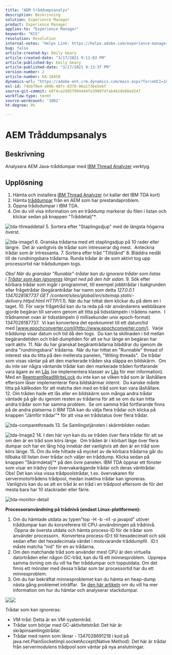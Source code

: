 ```yaml
---
title: "AEM tråddumpsanalys"
description: Beskrivning
solution: Experience Manager
product: Experience Manager
applies-to: "Experience Manager"
keywords: "KCS"
resolution: Resolution
internal-notes: "Helpx Link: https://helpx.adobe.com/experience-manager/kb/thread-dump-analysis.html"
bug: false
article-created-by: Emily Geary
article-created-date: "3/17/2021 9:11:03 PM"
article-published-by: Emily Geary
article-published-date: "3/17/2021 9:13:37 PM"
version-number: 2
article-number: KA-16458
dynamics-url: "https://adobe-ent.crm.dynamics.com/main.aspx?forceUCI=1&pagetype=entityrecord&etn=knowledgearticle&id=e70a8345-6587-eb11-a812-000d3a593216"
exl-id: 74bb70e4-a09b-48fc-8378-96a1736e5ebf
source-git-commit: e8f4ca2dd578944d4fe399074fab461de88ad247
workflow-type: tm+mt
source-wordcount: '1002'
ht-degree: 0%

---
```


# AEM Tråddumpsanalys

## Beskrivning


Analysera AEM Java-tråddumpar med [IBM Thread Analyzer](http://www.ibm.com/developerworks/community/groups/service/html/communityview?communityUuid=2245aa39-fa5c-4475-b891-14c205f7333c) verktyg.


## Upplösning


1. Hämta och installera [IBM Thread Analyzer](https://www.ibm.com/developerworks/community/groups/service/html/communityview?communityUuid=2245aa39-fa5c-4475-b891-14c205f7333c) (vi kallar det IBM TDA kort)
2. Hämta [tråddumpar](https://helpx.adobe.com/experience-manager/kb/TakeThreadDump.html) från en AEM som har prestandaproblem.
3. Öppna trådsdumpar i IBM TDA.
4. Om du vill visa information om en tråddump markerar du filen i listan och klickar sedan på knappen &quot;Tråddetalj&quot;\*.

![tda-threaddetail](https://helpx.adobe.com/content/dam/help/en/experience-manager/kb/thread-dump-analysis/_jcr_content/main-pars/image_1587732783/tda-threaddetail.png "tda-threaddetail")
5. Sortera efter &quot;Staplingsdjup&quot; med de längsta högarna överst.

![tda-image1](https://helpx.adobe.com/content/dam/help/en/experience-manager/kb/thread-dump-analysis/_jcr_content/main-pars/image/tda-image1.png)
6. Granska trådarna med ett staplingsdjup på 10 rader eller längre.  Det är vanligtvis de trådar som intresserar dig mest.  Anteckna trådar som är intressanta.
7. Sortera efter tråd &quot;Tillstånd&quot; 8. Bläddra nedåt till de rundningsbara trådarna. Runda trådar är de som aktivt tog upp processortid när trådsdumpen togs.

*Obs! När du granskar &quot;Runable&quot;-trådar kan du ignorera trådar som listas i [Trådar som kan ignoreras](https://helpx.adobe.com/experience-manager/kb/thread-dump-analysis.html#ignorethreads) längst ned på den här sidan.*
9. Sök efter körbara trådar som ingår i programmet, till exempel jobbtrådar i bakgrunden eller frågetrådar (begärantrådar har namn som detta *127.0.0.1 1347028187737 GET /content/sites/global/en/sitemap.static-delivery.httpd.html HTTP/1.1*). När du har hittat dem klickar du på dem en i taget.
10. För varje frågetråd kan du ta reda på när användarens webbläsare gjorde begäran till servern genom att titta på tidsstämpeln i trådens namn.  I trådnamnet ovan är tidsstämpeln (i millisekunder unix epoch-format) 1347028187737.  Vi kan konvertera det epoknumret till ett datum/tid med [www.epochconverter.com](http://www.epochconverter.com/).  Varje tråddump visar datum och tid då den togs.  Du kan ta skillnaden i tid mellan begärandetiden och tråd-dumptiden för att se hur länge en begäran har varit aktiv.
11. När du har granskat begärantrådarna bläddrar du igenom de andra &quot;rundningsbara&quot; trådarna.  När du har hittat en &quot;Runnable&quot; thread of interest ska du titta på den mellersta panelen, &quot;Witing threads&quot;.  De trådar som visas väntar på att den markerade tråden ska släppa en bildskärm.  Om du inte ser några väntande trådar kan den markerade tråden fortfarande vara ägare av en [Lås](http://docs.oracle.com/javase/1.5.0/docs/api/java/util/concurrent/locks/Lock.html) (se implementera klasser av [Lås](http://docs.oracle.com/javase/1.5.0/docs/api/java/util/concurrent/locks/Lock.html) för mer information). Med en [ReentrantReadWriteLock](http://docs.oracle.com/javase/1.5.0/docs/api/java/util/concurrent/locks/ReentrantReadWriteLock.html) du inte kan se vilken tråd som är låshållare eftersom låser implementerar flera bildskärmar internt.  Du kanske måste titta på källkoden för att matcha den med en tråd som kan vara låshållare.
12. Om tråden hade ett lås eller en bildskärm som många andra trådar väntade på går du igenom resten av trådarna för att se om du kan hitta andra trådar som har samma problem.  Se om samma tråd fortfarande finns på de andra platserna (i IBM TDA kan du välja flera trådar och klicka på knappen &quot;Jämför trådar&quot;\* för att visa en trådstatus över flera trådar.

![tda-comparethreads](https://helpx.adobe.com/content/dam/help/en/experience-manager/kb/thread-dump-analysis/_jcr_content/main-pars/image_1159496390/tda-comparethreads.png)
13. Se Samlingstjänsten i skärmbilden nedan:

![tda-Image2](https://helpx.adobe.com/content/dam/help/en/experience-manager/kb/thread-dump-analysis/_jcr_content/main-pars/image_1730877898/tda-Image2.png)
14. I den här vyn kan du se tråden över flera trådar för att se om den är en tråd som körs länge.  Om tråden är i körbart läge över flera dumpar och har en lång hög innebär det vanligtvis att den är en tråd som körs länge.
15. Om du inte hittade så mycket av de körbara trådarna går du tillbaka till listan över trådar och väljer en tråddump. Klicka sedan på knappen &quot;Skärmdetalj&quot;\* på den övre panelen. IBM TDA öppnar ett fönster som visar en trädvy över övervakarägande trådar och deras vänttrådar. Obs! Det kan visa vissa trådpoolstrådar, t.ex. övervakaren för servermotortrådens trådpool, medan inaktiva trådar kan ignoreras.  Vanligtvis kan du se att en tråd är en tråd i en trådpool eftersom de för det mesta bara har 10 stackrader eller färre.

![tda-monitor-detail](https://helpx.adobe.com/content/dam/help/en/experience-manager/kb/thread-dump-analysis/_jcr_content/main-pars/image_1106466084/tda-monitordetail.png)




<b>Processoranvändning på trådnivå (endast Linux-plattformen):</b>

1. Om du hämtade utdata av typen&quot;top -H -b -n1 -p javapid&quot; utöver tråddumpar kan du korsreferera till CPU-användningen på trådnivå.  Öppna de översta utdata och hämta process-ID för de trådar som använder processorn.  Konvertera process-ID:t till hexadecimalt och sök sedan efter det hexadecimala värdet i motsvarande tråddumpfil.  ID:t måste matcha &quot;nid&quot; för en av trådarna.
2. Om den matchande tråd som använder mest CPU är den virtuella datortråden eller någon GC-tråd, kan du få ett minnesproblem.  Upprepa samma övning om du vill ha fler tråddumpar och topputdata. Om det finns ett mönster med dessa trådar som tar processortid har du ett minnesproblem.
3. Om du har bekräftat minnesproblemet kan du hämta en heap-dump nästa gång problemet inträffar.  Se [den här artikeln](https://helpx.adobe.com/experience-manager/kb/AnalyzeMemoryProblems.html) om du vill ha mer information om hur du hämtar och analyserar stackdumpar.


![](https://helpx.adobe.com/libs/cq/ui/resources/0.gif)![](https://helpx.adobe.com/libs/cq/ui/resources/0.gif)

Trådar som kan ignoreras:

- VM-tråd: Detta är en VM-systemtråd.
- Trådar som börjar med GC-aktivitetstråd: Det här är skräpinsamlingstrådar.
- Trådar med namn som liknar - 1347028691218 i kod på java.net.PlainSocketImpl.socketAccept(Native Method): Det här är trådar från servermodulens trådpool som väntar på nya anslutningar.
